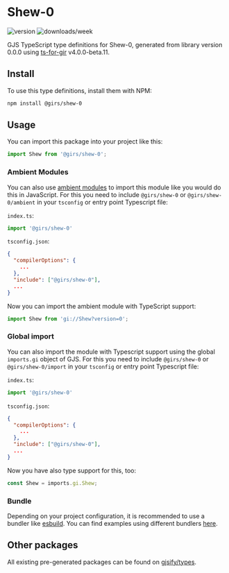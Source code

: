 
# Shew-0

![version](https://img.shields.io/npm/v/@girs/shew-0)
![downloads/week](https://img.shields.io/npm/dw/@girs/shew-0)


GJS TypeScript type definitions for Shew-0, generated from library version 0.0.0 using [ts-for-gir](https://github.com/gjsify/ts-for-gir) v4.0.0-beta.11.


## Install

To use this type definitions, install them with NPM:
```bash
npm install @girs/shew-0
```

## Usage

You can import this package into your project like this:
```ts
import Shew from '@girs/shew-0';
```

### Ambient Modules

You can also use [ambient modules](https://github.com/gjsify/ts-for-gir/tree/main/packages/cli#ambient-modules) to import this module like you would do this in JavaScript.
For this you need to include `@girs/shew-0` or `@girs/shew-0/ambient` in your `tsconfig` or entry point Typescript file:

`index.ts`:
```ts
import '@girs/shew-0'
```

`tsconfig.json`:
```json
{
  "compilerOptions": {
    ...
  },
  "include": ["@girs/shew-0"],
  ...
}
```

Now you can import the ambient module with TypeScript support: 

```ts
import Shew from 'gi://Shew?version=0';
```

### Global import

You can also import the module with Typescript support using the global `imports.gi` object of GJS.
For this you need to include `@girs/shew-0` or `@girs/shew-0/import` in your `tsconfig` or entry point Typescript file:

`index.ts`:
```ts
import '@girs/shew-0'
```

`tsconfig.json`:
```json
{
  "compilerOptions": {
    ...
  },
  "include": ["@girs/shew-0"],
  ...
}
```

Now you have also type support for this, too:

```ts
const Shew = imports.gi.Shew;
```

### Bundle

Depending on your project configuration, it is recommended to use a bundler like [esbuild](https://esbuild.github.io/). You can find examples using different bundlers [here](https://github.com/gjsify/ts-for-gir/tree/main/examples).

## Other packages

All existing pre-generated packages can be found on [gjsify/types](https://github.com/gjsify/types).

